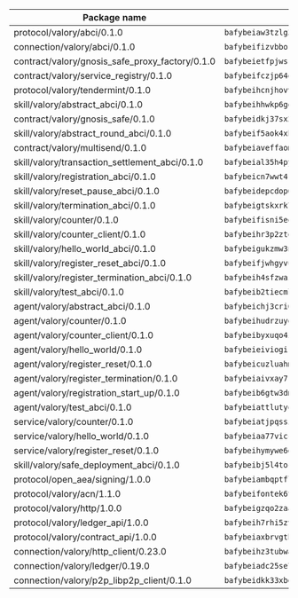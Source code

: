 | Package name                                                  | Package hash                                                  |
| ------------------------------------------------------------- | ------------------------------------------------------------- |
| protocol/valory/abci/0.1.0                                    | `bafybeiaw3tzlg3rkvnn5fcufblktmfwngmxugn4yo7pyjp76zz6aqtqcay` |
| connection/valory/abci/0.1.0                                  | `bafybeifizvbborkmrfx6ur663c6cxzwzptu3ejgjxnu7sjozuaqrudg7um` |
| contract/valory/gnosis_safe_proxy_factory/0.1.0               | `bafybeietfpjwsrhjbamd3wv7io7eeuyxjytgez6cagjc44sx23cugsfkju` |
| contract/valory/service_registry/0.1.0                        | `bafybeifczjp64q2splroc6vgmjnqfauzyuv43f6kfodxrdt2gc2pwtwvcm` |
| protocol/valory/tendermint/0.1.0                              | `bafybeihcnjhovvyyfbkuw5sjyfx2lfd4soeocfqzxz54g67333m6nk5gxq` |
| skill/valory/abstract_abci/0.1.0                              | `bafybeihhwkp6ggbsmaowlhagfdakrjmrrrcq4rzpszuaegfap5ukdrrdcm` |
| contract/valory/gnosis_safe/0.1.0                             | `bafybeidkj37sx2kcdut2hzohfrlpdbzg5mtc2jegk5g5rzktyb7fh4lwf4` |
| skill/valory/abstract_round_abci/0.1.0                        | `bafybeif5aok4xblbps5ami4uieqwzbr5npc5ojzn6ntbx3abmy7nbhcp5i` |
| contract/valory/multisend/0.1.0                               | `bafybeiaveffaomsnmsc5hx62o77u7ilma6eipox7m5lrwa56737ektva3i` |
| skill/valory/transaction_settlement_abci/0.1.0                | `bafybeial35h4pyeqmeymmup7pvtyu7lfftquk5vmk6nepiipava2gbhq4q` |
| skill/valory/registration_abci/0.1.0                          | `bafybeicn7wwt4knanm2wlnwd57kwssn2t7wgrxsvquadr5l335qtsf7w44` |
| skill/valory/reset_pause_abci/0.1.0                           | `bafybeidepcdop6hrchstvcw47hposeediisnagyq2pwonqfh2wx5opwkoi` |
| skill/valory/termination_abci/0.1.0                           | `bafybeigtskxrk7l3jb7k2qra4dezmeqkvtlpzhbizlgj5sofbooffawi4y` |
| skill/valory/counter/0.1.0                                    | `bafybeifisni5eqldoxz6mjwiw7fzryoicqhv65qwtq23ucqo55fxas6w2m` |
| skill/valory/counter_client/0.1.0                             | `bafybeihr3p2ztqpbgzuo4xi7gwq4hjcc3khibirritnxkajaugshlzxjke` |
| skill/valory/hello_world_abci/0.1.0                           | `bafybeigukzmw3nslodhcich34ofie7eb3vz43xl4djtzjtugsq3q5nniou` |
| skill/valory/register_reset_abci/0.1.0                        | `bafybeifjwhgyvu7lc6hclaiwklfmojrlkiyqaqukt3uebrfh7mzp2ztoq4` |
| skill/valory/register_termination_abci/0.1.0                  | `bafybeih4sfzwazau2cx36sqnmvcvyrqdlxwoon2wejrkb25y2wn2vunajy` |
| skill/valory/test_abci/0.1.0                                  | `bafybeib2tiecml4vvz2g4cl5deo37evdqsi43tkcdggnbtq7c37aysj6oa` |
| agent/valory/abstract_abci/0.1.0                              | `bafybeichj3cri6gmoqfy2sr4osepi3j6gydotkrqicsrbljdbvth2unske` |
| agent/valory/counter/0.1.0                                    | `bafybeihudrzuydzomzzfimdeo4osvjwolqye6wqazdycr7ks32kx4sb3vi` |
| agent/valory/counter_client/0.1.0                             | `bafybeibyxuqo4itomksd6wvr3loblr2ba4jxa4x3wvtgr3rofpl5xueaaa` |
| agent/valory/hello_world/0.1.0                                | `bafybeieiviogikhdltlzqs7cnuqer4je22u4fn326rduoztr4tgkvj3fpm` |
| agent/valory/register_reset/0.1.0                             | `bafybeicuzluahmoxqud7v76ml2es2r7d4fppskbcs2j3jk2fwams53d2ea` |
| agent/valory/register_termination/0.1.0                       | `bafybeiaivxay7kjhtfpuyg46rrsmxrukhthajmqszn4zgqa77q4kr223ze` |
| agent/valory/registration_start_up/0.1.0                      | `bafybeib6gtw3dmecwkt7a3xu5whbw6j6uaiyzfhem7yec6rji72tw5jcj4` |
| agent/valory/test_abci/0.1.0                                  | `bafybeiattlutyq3myp2qvd4vrqgeph5rxhhsbjk6g3tf75iih6bce5ljxa` |
| service/valory/counter/0.1.0                                  | `bafybeiatjpqssigagb5ergjehn5xietc25pff5aviezn3sct53rcs54y3m` |
| service/valory/hello_world/0.1.0                              | `bafybeiaa77vicc6kmmuxer2v3kfhwnv2ryge2l2nqm6cv4mp27ynp3yyei` |
| service/valory/register_reset/0.1.0                           | `bafybeihymywe6dnbrkr5uck4hjwb3vwkataoh6bu44torm5vk6jgwpaxfi` |
| skill/valory/safe_deployment_abci/0.1.0                       | `bafybeibj5l4tockwya64mshgwozhyz7uubukh23kkaugru74b2abljv324` |
| protocol/open_aea/signing/1.0.0                               | `bafybeiambqptflge33eemdhis2whik67hjplfnqwieoa6wblzlaf7vuo44` |
| protocol/valory/acn/1.1.0                                     | `bafybeifontek6tvaecatoauiule3j3id6xoktpjubvuqi3h2jkzqg7zh7a` |
| protocol/valory/http/1.0.0                                    | `bafybeigzqo2zaakcjtzzsm6dh4x73v72xg6ctk6muyp5uq5ueb7y34fbxy` |
| protocol/valory/ledger_api/1.0.0                              | `bafybeih7rhi5zvfvwakx5ifgxsz2cfipeecsh7bm3gnudjxtvhrygpcftq` |
| protocol/valory/contract_api/1.0.0                            | `bafybeiaxbrvgtbdrh4lslskuxyp4awyr4whcx3nqq5yrr6vimzsxg5dy64` |
| connection/valory/http_client/0.23.0                          | `bafybeihz3tubwado7j3wlivndzzuj3c6fdsp4ra5r3nqixn3ufawzo3wii` |
| connection/valory/ledger/0.19.0                               | `bafybeiadc25se7dgnn4mufztwpzdono4xsfs45qknzdqyi3gckn6ccuv44` |
| connection/valory/p2p_libp2p_client/0.1.0                     | `bafybeidkk33xbga54szmitk6uwsi3ef56hbbdbuasltqtiyki34hgfpnxa` |
